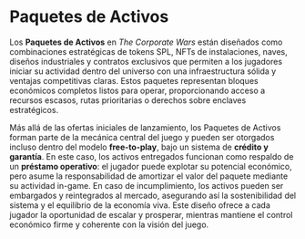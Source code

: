 # Paquetes de Activos

Los **Paquetes de Activos** en _The Corporate Wars_ están diseñados como combinaciones estratégicas de tokens SPL, NFTs de instalaciones, naves, diseños industriales y contratos exclusivos que permiten a los jugadores iniciar su actividad dentro del universo con una infraestructura sólida y ventajas competitivas claras. Estos paquetes representan bloques económicos completos listos para operar, proporcionando acceso a recursos escasos, rutas prioritarias o derechos sobre enclaves estratégicos.

Más allá de las ofertas iniciales de lanzamiento, los Paquetes de Activos forman parte de la mecánica central del juego y pueden ser otorgados incluso dentro del modelo **free-to-play**, bajo un sistema de **crédito y garantía**. En este caso, los activos entregados funcionan como respaldo de un **préstamo operativo**: el jugador puede explotar su potencial económico, pero asume la responsabilidad de amortizar el valor del paquete mediante su actividad in-game. En caso de incumplimiento, los activos pueden ser embargados y reintegrados al mercado, asegurando así la sostenibilidad del sistema y el equilibrio de la economía viva. Este diseño ofrece a cada jugador la oportunidad de escalar y prosperar, mientras mantiene el control económico firme y coherente con la visión del juego.
